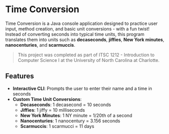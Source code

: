 # Time Conversion 
Time Conversion is a Java console application designed to practice user input, method creation, and basic unit conversions - with a fun twist! Instead of converting seconds into typical time units, this program translates them into units such as **decaseconds**, **jiffies**, **New York minutes**, **nanocenturies**, and **scarmuccis**. 
> This project was completed as part of ITSC 1212 - Introduction to Computer Science I at the University of North Carolina at Charlotte.

## Features 
- **Interactive CLI**: Prompts the user to enter their name and a time in seconds
- **Custom Time Unit Conversions**:
  - **Decaseconds**: 1 decasecond = 10 seconds
  - **Jiffies**: 1 jiffy = 10 milliseconds
  - **New York Minutes**: 1 NY minute = 1/20th of a second
  - **Nanocenturies**: 1 nanocentury = 3.156 seconds
  - **Scarmuccis**: 1 scarmucci = 11 days
